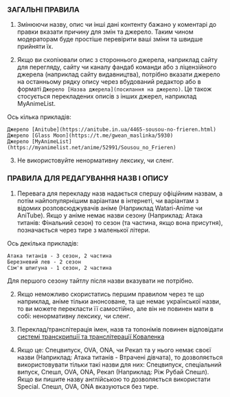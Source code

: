 ### ЗАГАЛЬНІ ПРАВИЛА

1. Змінюючи назву, опис чи інші дані контенту бажано у коментарі до правки вказати причину для змін та джерело. Таким чином модераторам буде простіше перевірити ваші зміни та швидше прийняти їх.

2. Якщо ви скопіювали опис з стороннього джерела, наприклад сайту для перегляду, сайту чи каналу фандаб команди або з ліцензійного джерела (наприклад сайту видавництва), потрібно вказати джерело на останньому рядку опису через вбудований редактор або в форматі `Джерело [Назва джерела](посилання на джерело)`. Це також стосується перекладених описів з інших джерел, наприклад MyAnimeList.

Ось кілька прикладів:

```
Джерело [Anitube](https://anitube.in.ua/4465-sousou-no-frieren.html)
Джерело [Glass Moon](https://t.me/gwean_maslinka/5930)
Джерело [MyAnimeList](https://myanimelist.net/anime/52991/Sousou_no_Frieren)
```

3. Не використовуйте ненормативну лексику, чи сленг.


### ПРАВИЛА ДЛЯ РЕДАГУВАННЯ НАЗВ І ОПИСУ

1. Перевага для перекладу назв надається спершу офіційним назвам, а потім найпопулярнішим варіантам в інтернеті, чи варіантам з відомих розповсюджувачів аніме (Наприклад Watari-Anime чи AniTube). Якщо у аніме немає назви сезону (Наприклад: Атака титанів: Фінальний сезон) то сезон (та частина, якщо вона присутня), позначається через тире з маленької літери.

Ось декілька прикладів:
```
Атака титанів - 3 сезон, 2 частина
Березневий лев - 2 сезон
Сім'я шпигуна - 1 сезон, 2 частина
```

Для першого сезону тайтлу після назви вказувати не потрібно.

2. Якщо неможливо скористатись першим правилом через те що наприклад, аніме тільки анонсоване, та ще немає української назви, то ви можете перекласти її самостійно, але він не повинен мати в собі: ненормативну лексику, чи сленг.

3. Переклад/транслітерація імен, назв та топонімів повинен відповідати [системі транскрипції та транслітерації Коваленка](https://uk.wikipedia.org/wiki/%D0%AF%D0%BF%D0%BE%D0%BD%D1%81%D1%8C%D0%BA%D0%BE-%D1%83%D0%BA%D1%80%D0%B0%D1%97%D0%BD%D1%81%D1%8C%D0%BA%D1%96_%D1%81%D0%B8%D1%81%D1%82%D0%B5%D0%BC%D0%B8_%D1%82%D1%80%D0%B0%D0%BD%D1%81%D0%BA%D1%80%D0%B8%D0%BF%D1%86%D1%96%D1%97_%D1%82%D0%B0_%D1%82%D1%80%D0%B0%D0%BD%D1%81%D0%BB%D1%96%D1%82%D0%B5%D1%80%D0%B0%D1%86%D1%96%D1%97#%D0%9A%D0%BE%D0%B2%D0%B0%D0%BB%D0%B5%D0%BD%D0%BA%D0%BE_(2012))

4. Якщо це: Спецвипуск, OVA, ONA, чи Рекап та у нього немає своєї назви (Наприклад: Атака титанів - Втрачені дівчата), то дозволяється використовувати тільки такі назви для них: Спецвипуск, спеціальний випуск, Спешл, OVA, ONA, Рекап (Наприклад: Ріж Рубай Спешл). Якщо ви пишите назву англійською то дозволяється використати Special.
Спешл, OVA, ONA вказуються без тире.

